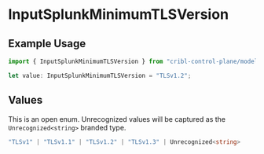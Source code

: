 # InputSplunkMinimumTLSVersion

## Example Usage

```typescript
import { InputSplunkMinimumTLSVersion } from "cribl-control-plane/models";

let value: InputSplunkMinimumTLSVersion = "TLSv1.2";
```

## Values

This is an open enum. Unrecognized values will be captured as the `Unrecognized<string>` branded type.

```typescript
"TLSv1" | "TLSv1.1" | "TLSv1.2" | "TLSv1.3" | Unrecognized<string>
```